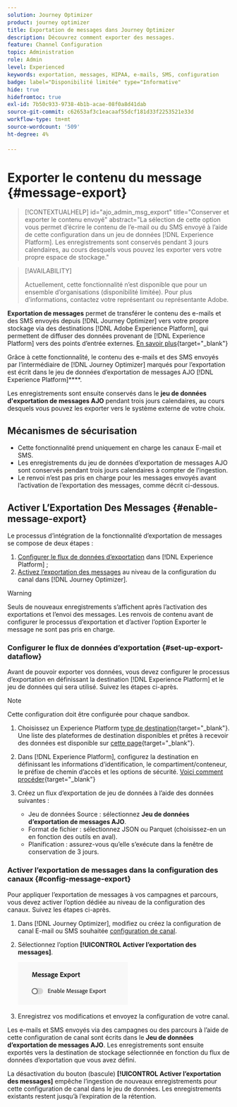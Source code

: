 ```yaml
---
solution: Journey Optimizer
product: journey optimizer
title: Exportation de messages dans Journey Optimizer
description: Découvrez comment exporter des messages.
feature: Channel Configuration
topic: Administration
role: Admin
level: Experienced
keywords: exportation, messages, HIPAA, e-mails, SMS, configuration
badge: label="Disponibilité limitée" type="Informative"
hide: true
hidefromtoc: true
exl-id: 7b50c933-9738-4b1b-acae-08f0a8d41dab
source-git-commit: c62653af3c1eacaaf55dcf181d33f2253521e33d
workflow-type: tm+mt
source-wordcount: '509'
ht-degree: 4%

---
```


# Exporter le contenu du message {#message-export}

>[!CONTEXTUALHELP]
>id="ajo_admin_msg_export"
>title="Conserver et exporter le contenu envoyé"
>abstract="La sélection de cette option vous permet d’écrire le contenu de l’e-mail ou du SMS envoyé à l’aide de cette configuration dans un jeu de données [!DNL Experience Platform]. Les enregistrements sont conservés pendant 3 jours calendaires, au cours desquels vous pouvez les exporter vers votre propre espace de stockage."

>[!AVAILABILITY]
>
>Actuellement, cette fonctionnalité n’est disponible que pour un ensemble d’organisations (disponibilité limitée). Pour plus d’informations, contactez votre représentant ou représentante Adobe.

**Exportation de messages** permet de transférer le contenu des e-mails et des SMS envoyés depuis [!DNL Journey Optimizer] vers votre propre stockage via des destinations [!DNL Adobe Experience Platform], qui permettent de diffuser des données provenant de [!DNL Experience Platform] vers des points d’entrée externes. [En savoir plus](https://experienceleague.adobe.com/fr/docs/experience-platform/destinations/home){target="_blank"}

Grâce à cette fonctionnalité, le contenu des e-mails et des SMS envoyés par l’intermédiaire de [!DNL Journey Optimizer] marqués pour l’exportation est écrit dans le jeu de données d’exportation de messages AJO [!DNL Experience Platform]****.

Les enregistrements sont ensuite conservés dans le **jeu de données d&#39;exportation de messages AJO** pendant trois jours calendaires, au cours desquels vous pouvez les exporter vers le système externe de votre choix.
<!--
## Terminology

* **[!DNL Experience Platform] destinations** - Framework to deliver data out of Experience Platform into external endpoints. [Learn more](https://experienceleague.adobe.com/en/docs/experience-platform/destinations/home){target="_blank"}
* **AJO Message Export Dataset** - An [!DNL Experience Platform] dataset which stores the message content of email and SMS messages sent via [!DNL Journey Optimizer] which have been marked for export.
* **Retention**: Records in the AJO Message Export Dataset are retained for 3 calendar days from ingestion.-->

## Mécanismes de sécurisation

* Cette fonctionnalité prend uniquement en charge les canaux E-mail et SMS.
* Les enregistrements du jeu de données d’exportation de messages AJO sont conservés pendant trois jours calendaires à compter de l’ingestion.
* Le renvoi n’est pas pris en charge pour les messages envoyés avant l’activation de l’exportation des messages, comme décrit ci-dessous.

## Activer L’Exportation Des Messages {#enable-message-export}

Le processus d’intégration de la fonctionnalité d’exportation de messages se compose de deux étapes :

1. [Configurer le flux de données d’exportation](#set-up-export-dataflow) dans [!DNL Experience Platform] ;
1. [Activez l’exportation des messages](#config-message-export) au niveau de la configuration du canal dans [!DNL Journey Optimizer].

>[!WARNING]
>
>Seuls de nouveaux enregistrements s’affichent après l’activation des exportations et l’envoi des messages. Les renvois de contenu avant de configurer le processus d’exportation et d’activer l’option Exporter le message ne sont pas pris en charge.

### Configurer le flux de données d’exportation {#set-up-export-dataflow}

Avant de pouvoir exporter vos données, vous devez configurer le processus d’exportation en définissant la destination [!DNL Experience Platform] et le jeu de données qui sera utilisé. Suivez les étapes ci-après.

>[!NOTE]
>
>Cette configuration doit être configurée pour chaque sandbox.

1. Choisissez un Experience Platform [type de destination](https://experienceleague.adobe.com/en/docs/experience-platform/destinations/destination-types){target="_blank"}. Une liste des plateformes de destination disponibles et prêtes à recevoir des données est disponible sur [cette page](https://experienceleague.adobe.com/en/docs/experience-platform/destinations/catalog/overview){target="_blank"}.

1. Dans [!DNL Experience Platform], configurez la destination en définissant les informations d’identification, le compartiment/conteneur, le préfixe de chemin d’accès et les options de sécurité. [Voici comment procéder](https://experienceleague.adobe.com/en/docs/experience-platform/destinations/ui/activate/export-datasets){target="_blank"}

1. Créez un flux d’exportation de jeu de données à l’aide des données suivantes :

   * Jeu de données Source : sélectionnez **Jeu de données d’exportation de messages AJO**.
   * Format de fichier : sélectionnez JSON ou Parquet (choisissez-en un en fonction des outils en aval).
   * Planification : assurez-vous qu’elle s’exécute dans la fenêtre de conservation de 3 jours.

### Activer l’exportation de messages dans la configuration des canaux {#config-message-export}

Pour appliquer l’exportation de messages à vos campagnes et parcours, vous devez activer l’option dédiée au niveau de la configuration des canaux. Suivez les étapes ci-après.

1. Dans [!DNL Journey Optimizer], modifiez ou créez la configuration de canal E-mail ou SMS souhaitée [configuration de canal](channel-surfaces.md#create-channel-surface).

1. Sélectionnez l’option **[!UICONTROL Activer l’exportation des messages]**.

   ![](assets/config-message-export.png)

1. Enregistrez vos modifications et envoyez la configuration de votre canal.

Les e-mails et SMS envoyés via des campagnes ou des parcours à l’aide de cette configuration de canal sont écrits dans le **Jeu de données d’exportation de messages AJO**. Les enregistrements sont ensuite exportés vers la destination de stockage sélectionnée en fonction du flux de données d’exportation que vous avez défini.

La désactivation du bouton (bascule) **[!UICONTROL Activer l’exportation des messages]** empêche l’ingestion de nouveaux enregistrements pour cette configuration de canal dans le jeu de données. Les enregistrements existants restent jusqu’à l’expiration de la rétention.
